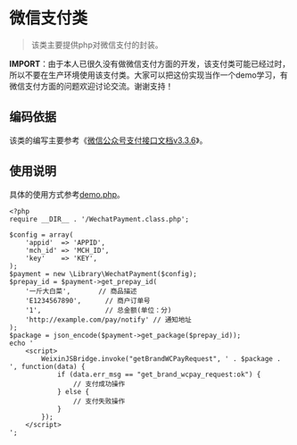 # 微信支付类

> 该类主要提供php对微信支付的封装。

**IMPORT**：由于本人已很久没有做微信支付方面的开发，该支付类可能已经过时，所以不要在生产环境使用该支付类。大家可以把这份实现当作一个demo学习，有微信支付方面的问题欢迎讨论交流。谢谢支持！

## 编码依据

该类的编写主要参考《[微信公众号支付接口文档v3.3.6](api_v3.3.6.pdf)》。

## 使用说明

具体的使用方式参考[demo.php](demo.php)。

    <?php
    require __DIR__ . '/WechatPayment.class.php';

    $config = array(
        'appid'  => 'APPID',
        'mch_id' => 'MCH_ID',
        'key'    => 'KEY',
    );
    $payment = new \Library\WechatPayment($config);
    $prepay_id = $payment->get_prepay_id(
        '一斤大白菜',       // 商品描述
        'E1234567890',      // 商户订单号
        '1',                // 总金额(单位：分)
        'http://example.com/pay/notify' // 通知地址
    );
    $package = json_encode($payment->get_package($prepay_id));
    echo '
        <script>
            WeixinJSBridge.invoke("getBrandWCPayRequest", ' . $package . ', function(data) {
                if (data.err_msg == "get_brand_wcpay_request:ok") {
                    // 支付成功操作
                } else {
                    // 支付失败操作
                }
            });
        </script>
    ';
